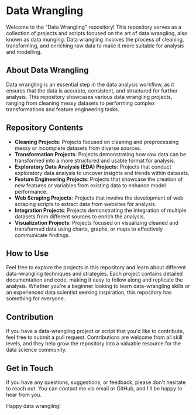 # Data Wrangling

Welcome to the "Data Wrangling" repository! This repository serves as a collection of projects and scripts focused on the art of data wrangling, also known as data munging. Data wrangling involves the process of cleaning, transforming, and enriching raw data to make it more suitable for analysis and modelling.

## About Data Wrangling

Data wrangling is an essential step in the data analysis workflow, as it ensures that the data is accurate, consistent, and structured for further analysis. This repository showcases various data wrangling projects, ranging from cleaning messy datasets to performing complex transformations and feature engineering tasks.

## Repository Contents

- **Cleaning Projects**: Projects focused on cleaning and preprocessing messy or incomplete datasets from diverse sources.
- **Transformation Projects**: Projects demonstrating how raw data can be transformed into a more structured and usable format for analysis.
- **Exploratory Data Analysis (EDA) Projects**: Projects that conduct exploratory data analysis to uncover insights and trends within datasets.
- **Feature Engineering Projects**: Projects that showcase the creation of new features or variables from existing data to enhance model performance.
- **Web Scraping Projects**: Projects that involve the development of web scraping scripts to extract data from websites for analysis.
- **Integration Projects**: Projects demonstrating the integration of multiple datasets from different sources to enrich the analysis.
- **Visualization Projects**: Projects focused on visualizing cleaned and transformed data using charts, graphs, or maps to effectively communicate findings.

## How to Use

Feel free to explore the projects in this repository and learn about different data-wrangling techniques and strategies. Each project contains detailed documentation and code, making it easy to follow along and replicate the analysis. Whether you're a beginner looking to learn data-wrangling skills or an experienced data scientist seeking inspiration, this repository has something for everyone.

## Contribution

If you have a data-wrangling project or script that you'd like to contribute, feel free to submit a pull request. Contributions are welcome from all skill levels, and they help grow the repository into a valuable resource for the data science community.

## Get in Touch

If you have any questions, suggestions, or feedback, please don't hesitate to reach out. You can contact me via email or GitHub, and I'll be happy to hear from you.

Happy data wrangling!
